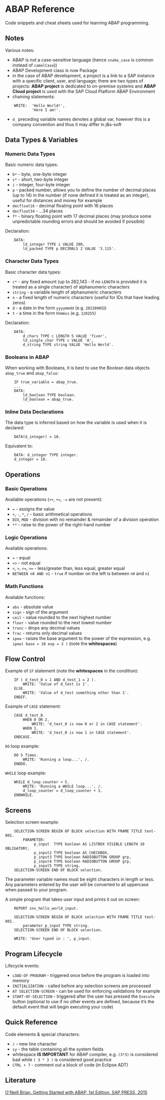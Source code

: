 # ABAP Reference

Code snippets and cheat sheets used for learning ABAP programming.

## Notes
Various notes:
* ABAP is not a case-sensitive language (hence `snake_case` is common instead of `camelCase`))
* ABAP Development class is now Package
* in the case of ABAP development, a project is a link to a SAP instance with a specific client, user, and language; there are two types of projects: **ABAP project** is dedicated to on-premise systems and **ABAP Cloud project** is used with the SAP Cloud Platform ABAP Environment
* chaining statements:
```
	WRITE:  'Hello World!',
        	'Here I am!'.
```
* `d_` preceding variable names denotes a global var, however this is a company convention and thus it may differ in j&s-soft

## Data Types & Variables

### Numeric Data Types
Basic numeric data types:
* `b*` - byte, one-byte integer
* `s*` - short, two-byte integer
* `i` - integer, four-byte integer
* `p` - packed number, allows you to define the number of decimal places (up to 14) in the number (if none defined it is treated as an integer), useful for distances and money for example
* `decfloat16` - decimal floating point with 16 places
* `decfloat34` - ...34 places
* `f*` - binary floating point with 17 decimal places (may produce some unpredictable rounding errors and should be avoided if possible)

Declaration:
```
	DATA:
		ld_integer TYPE i VALUE 200,
		ld_packed TYPE p DECIMALS 2 VALUE '3.115'.
```

### Character Data Types
Basic character data types:
* `c*` - any fixed amount (up to 262,143 - if no `LENGTH` is provided it is treated as a single character) of alphanumeric characters
* `string` - a variable length of alphanumeric characters
* `n` - a fixed length of numeric characters (useful for IDs that have leading zeros)
* `d` - a date in the form `yyyymmdd` (e.g. `20220905`))
* `t` - a time in the form `hhmmss` (e.g. `120255`)

Declaration:
```
	DATA: 	
		d_chars TYPE c LENGTH 5 VALUE 'fiver',
		ld_single_char TYPE c VALUE 'A',
		d_string TYPE string VALUE 'Hello World'.
```

### Booleans in ABAP
When working with Booleans, it is best to use the Boolean data objects `abap_true` and `abap_false`:
```
	IF true_variable = abap_true.
	...
	DATA: 	
		ld_boolean TYPE boolean.
		ld_boolean = abap_true.
```

### Inline Data Declarations
The data type is inferred based on how the variable is used when it is declared:
```
	DATA(d_integer) = 10.
```
Equivalent to:
```
	DATA: d_integer TYPE integer.
	d_integer = 10.
```

## Operations

### Basic Operations
Available operations (`++`, `+=`, `-=` are not present):
* `=` - assigns the value
* `+`, `-`, `*`, `/` - basic arithmetical operations
* `DIV`, `MOD` - division with no remainder & remainder of a division operation
* `**` - raise to the power of the right-hand number

### Logic Operations
Available operations:
* `=` - equal
* `<>` - not equal
* `<`, `>`, `<=`, `>=` - less/greater than, less equal, greater equal
* `BETWEEN n0 AND n1` - `true` if number on the left is between `n0` and `n1`

### Math Functions
Available functions:
* `abs` - absolute value
* `sign` - sign of the argument
* `ceil` - value rounded to the next highest number
* `floor` - value rounded to the next lowest number
* `trunc` - drops any decimal values
* `frac` - returns only decimal values
* `ipow` - raises the base argument to the power of the expression, e.g. `ipow( base = 10 exp = 3 )` (note the **whitespaces**)

## Flow Control

Example of `IF` statement (note the **whitespaces** in the condition):
```
	IF ( d_test_0 = 1 AND d_test_1 = 2 ).
    	WRITE: 'Value of d_test is 1'.
	ELSE.
	    WRITE: 'Value of d_test something other than 1'.
	ENDIF.
```

Example of `CASE` statement:
```
	CASE d_test_0.
	    WHEN 0 OR 2.
    	    WRITE: 'd_test_0 is now 0 or 2 in CASE statement'.
	    WHEN 1.
    	    WRITE: 'd_test_0 is now 1 in CASE statement'.
	ENDCASE.
```

`DO` loop example:
```
	DO 5 Times.
    	WRITE: 'Running a loop...', /.
	ENDDO.
```

`WHILE` loop example:
```
	WHILE d_loop_counter < 5.
	    WRITE: 'Running a WHILE loop...', /.
	    d_loop_counter = d_loop_counter + 1.
	ENDWHILE.
```

## Screens

Selection screen example:
```
	SELECTION-SCREEN BEGIN OF BLOCK selection WITH FRAME TITLE text-001.
	    PARAMETER:
	         p_input  TYPE boolean AS LISTBOX VISIBLE LENGTH 10 OBLIGATORY,
	         p_input2 TYPE boolean AS CHECKBOX,
	         p_input3 TYPE boolean RADIOBUTTON GROUP grp,
        	 p_input4 TYPE boolean RADIOBUTTON GROUP grp,
    	     p_input5 TYPE string.
	SELECTION-SCREEN END OF BLOCK selection.
```

The parameter variable names must be eight characters in length or less. Any parameters entered by the user will be converted to all uppercase when passed to your program.

A simple program that takes user input and prints it out on screen:
```
	REPORT znv_hello_world_input.

	SELECTION-SCREEN BEGIN OF BLOCK selection WITH FRAME TITLE text-001.
   		parameter p_input TYPE string.
	SELECTION-SCREEN END OF BLOCK selection.

	WRITE: 'User typed in : ', p_input.
```

## Program Lifecycle

Lifecycle events:
* `LOAD-OF-PROGRAM` - triggered once before the program is loaded into memory
* `INITIALIZATION` - called before any selection screens are processed
* `AT SELECTION-SCREEN` - can be used for enforcing validations for example
* `START-OF-SELECTION` - triggered after the user has pressed the `Execute` button (optional to use if no other events are defined, because it’s the default event that will begin executing your code)

## Quick Reference

Code elements & special characters:
* `/` - new line character
* `sy` - the table containing all the system fields
* whitespace **IS IMPORTANT** for ABAP compiler, e.g. `(3*3)` is considered bad while `( 3 * 3 )` is considered good practice
* `CTRL + 7` - comment out a block of code (in Eclipse ADT)

## Literature
[O'Neill Brian. Getting Started with ABAP, 1st Edition. SAP PRESS, 2015](https://www.amazon.com/ABAP-Introduction-Beginners-Guide-PRESS/dp/1493212427)

